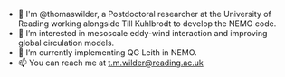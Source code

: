 - 👋 I'm @thomaswilder, a Postdoctoral researcher at the University of Reading working alongside Till Kuhlbrodt to develop the NEMO code.
- 👀 I’m interested in mesoscale eddy-wind interaction and improving global circulation models.
- 🌱 I’m currently implementing QG Leith in NEMO.
- 📫 You can reach me at t.m.wilder@reading.ac.uk

<!---
tomwilder/tomwilder is a ✨ special ✨ repository because its `README.md` (this file) appears on your GitHub profile.
You can click the Preview link to take a look at your changes.
--->
